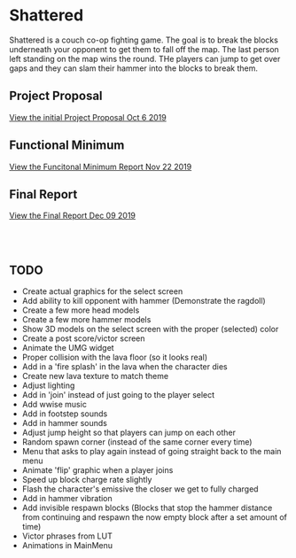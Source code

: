 # Shattered

Shattered is a couch co-op fighting game. The goal is to break the blocks underneath your opponent to get them to fall off the map. The last person left standing on the map wins the round. THe players can jump to get over gaps and they can slam their hammer into the blocks to break them.

## Project Proposal

[View the initial Project Proposal Oct 6 2019](./Documents/ProjectProposal/CSCI5920_FinalProjectProposal_SethMiers.pdf)

## Functional Minimum

[View the Funcitonal Minimum Report Nov 22 2019](./Documents/FunctionalMinimum/CSCI5920_FinalProjectProposal_SethMiers.pdf)

## Final Report

[View the Final Report Dec 09 2019](./Documents/FunctionalMinimum/CSCI5920_FinalProjectProposal_SethMiers.pdf)


<br><br>
## TODO

 * Create actual graphics for the select screen
 * Add ability to kill opponent with hammer (Demonstrate the ragdoll)
 * Create a few more head models
 * Create a few more hammer models
 * Show 3D models on the select screen with the proper (selected) color
 * Create a post score/victor screen
 * Animate the UMG widget
 * Proper collision with the lava floor (so it looks real)
 * Add in a 'fire splash' in the lava when the character dies
 * Create new lava texture to match theme
 * Adjust lighting
 * Add in 'join' instead of just going to the player select
 * Add wwise music
 * Add in footstep sounds
 * Add in hammer sounds
 * Adjust jump height so that players can jump on each other
 * Random spawn corner (instead of the same corner every time)
 * Menu that asks to play again instead of going straight back to the main menu
 * Animate 'flip' graphic when a player joins
 * Speed up block charge rate slightly
 * Flash the character's emissive the closer we get to fully charged
 * Add in hammer vibration
 * Add invisible respawn blocks (Blocks that stop the hammer distance from continuing and respawn the now empty block after a set amount of time)
 * Victor phrases from LUT
 * Animations in MainMenu
 
